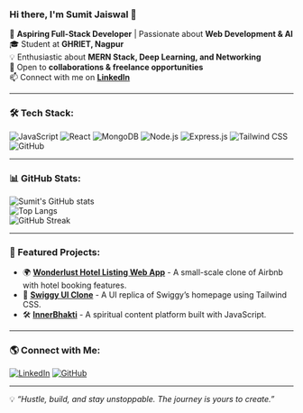 ### Hi there, I'm Sumit Jaiswal 👋

🚀 **Aspiring Full-Stack Developer** | Passionate about **Web Development & AI**  
🎓 Student at **GHRIET, Nagpur**  
💡 Enthusiastic about **MERN Stack, Deep Learning, and Networking**  
📌 Open to **collaborations & freelance opportunities**  
📫 Connect with me on **[LinkedIn](https://www.linkedin.com/in/sumitjaiswal55/)**  

---

### 🛠 Tech Stack:

![JavaScript](https://img.shields.io/badge/-JavaScript-F7DF1E?style=flat-square&logo=javascript&logoColor=black)
![React](https://img.shields.io/badge/-React-61DAFB?style=flat-square&logo=react&logoColor=white)
![MongoDB](https://img.shields.io/badge/-MongoDB-47A248?style=flat-square&logo=mongodb&logoColor=white)
![Node.js](https://img.shields.io/badge/-Node.js-339933?style=flat-square&logo=node.js&logoColor=white)
![Express.js](https://img.shields.io/badge/-Express.js-000000?style=flat-square&logo=express&logoColor=white)
![Tailwind CSS](https://img.shields.io/badge/-TailwindCSS-38B2AC?style=flat-square&logo=tailwind-css&logoColor=white)
![GitHub](https://img.shields.io/badge/-GitHub-181717?style=flat-square&logo=github&logoColor=white)

---

### 📊 GitHub Stats:

![Sumit's GitHub stats](https://github-readme-stats.vercel.app/api?username=sumitjaiswal55&show_icons=true&theme=dark)  
![Top Langs](https://github-readme-stats.vercel.app/api/top-langs/?username=sumitjaiswal55&layout=compact&theme=dark)  
![GitHub Streak](https://github-readme-streak-stats.herokuapp.com/?user=sumitjaiswal55&theme=dark)

---

### 🚀 Featured Projects:

- 🌍 [**Wonderlust Hotel Listing Web App**](https://github.com/sumitjaiswal55/Wonderlust-Hotel-Listing-Web-App) - A small-scale clone of Airbnb with hotel booking features.
- 🍔 [**Swiggy UI Clone**](https://github.com/sumitjaiswal55/swiggy-UI-clone) - A UI replica of Swiggy’s homepage using Tailwind CSS.
- 🛠 [**InnerBhakti**](https://github.com/sumitjaiswal55/InnerBhakti) - A spiritual content platform built with JavaScript.

---

### 🌎 Connect with Me:

[![LinkedIn](https://img.shields.io/badge/-LinkedIn-blue?style=flat-square&logo=linkedin&logoColor=white)](https://www.linkedin.com/in/sumitjaiswal55/)
[![GitHub](https://img.shields.io/badge/-GitHub-black?style=flat-square&logo=github&logoColor=white)](https://github.com/sumitjaiswal55)

---


💡 _“Hustle, build, and stay unstoppable. The journey is yours to create.”_
